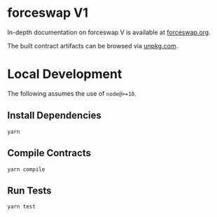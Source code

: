 # forceswap V1

In-depth documentation on forceswap V is available at [forceswap.org](https://forceswap.org/docs).

The built contract artifacts can be browsed via [unpkg.com](https://unpkg.com/browse/@forceswap/v1-periphery@latest/).

# Local Development

The following assumes the use of `node@>=10`.

## Install Dependencies

`yarn`

## Compile Contracts

`yarn compile`

## Run Tests

`yarn test`
